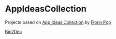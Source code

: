 # AppIdeasCollection
Projects based on [App Ideas Collection](https://github.com/florinpop17/app-ideas) by [Florin Pop](https://github.com/florinpop17)

[Bin2Dec](https://github.com/israelss/AppIdeasCollection/blob/master/docs/Bin2Dec/web/index.html)
